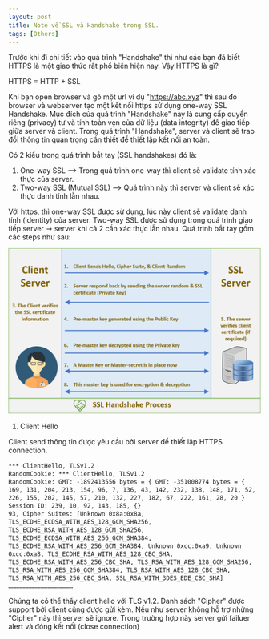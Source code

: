 ```yaml
---
layout: post
title: Note về SSL và Handshake trong SSL.
tags: [Others]
---
```


Trước khi đi chi tiết vào quá trình "Handshake" thì như các bạn đã biết HTTPS là một giao thức rất phổ biến hiện nay. Vậy HTTPS là gì? 

HTTPS = HTTP + SSL 

Khi bạn open browser và gõ một url ví dụ "https://abc.xyz" thì sau đó browser và webserver tạo một kết nối https sử dụng one-way SSL Handshake. 
Mục đích của quá trình "Handshake" này là cung cấp quyền riêng (privacy) tư và tính toàn vẹn của dữ liệu (data integrity) để giao tiếp giữa server và client. Trong quá trình "Handshake", server và client sẽ trao đổi thông tin quan trọng cần thiết để thiết lập kết nối an toàn.

Có 2 kiểu trong quá trình bắt tay (SSL handshakes) đó là:
1. One-way SSL --> Trong quá trình one-way thì client sẽ validate tính xác thực của server. 
2. Two-way SSL (Mutual SSL) --> Quá trình này thì server và client sẽ xác thực danh tính lẫn nhau. 

Với https, thì one-way SSL được sử dụng, lúc này client sẽ validate danh tính (identity) của server. Two-way SSL được sử dụng trong quá trình giao tiếp 
server -> server khi cả 2 cần xác thực lẫn nhau. Quá trình bắt tay gồm các steps như sau: 

![handshake-process](/img/ssl-tls-handshake-process.png "handshake-process")

1. Client Hello

Client send thông tin được yêu cầu bởi server để thiết lập HTTPS connection. 

~~~~
*** ClientHello, TLSv1.2
RandomCookie: *** ClientHello, TLSv1.2
RandomCookie: GMT: -1892413556 bytes = { GMT: -351008774 bytes = { 169, 131, 204, 213, 154, 96, 7, 136, 43, 142, 232, 138, 148, 171, 52, 226, 155, 202, 145, 57, 210, 132, 227, 182, 67, 222, 161, 28, 20 }
Session ID: 239, 10, 92, 143, 185, {}
93, Cipher Suites: [Unknown 0x8a:0x8a, TLS_ECDHE_ECDSA_WITH_AES_128_GCM_SHA256, TLS_ECDHE_RSA_WITH_AES_128_GCM_SHA256, TLS_ECDHE_ECDSA_WITH_AES_256_GCM_SHA384, TLS_ECDHE_RSA_WITH_AES_256_GCM_SHA384, Unknown 0xcc:0xa9, Unknown 0xcc:0xa8, TLS_ECDHE_RSA_WITH_AES_128_CBC_SHA, TLS_ECDHE_RSA_WITH_AES_256_CBC_SHA, TLS_RSA_WITH_AES_128_GCM_SHA256, TLS_RSA_WITH_AES_256_GCM_SHA384, TLS_RSA_WITH_AES_128_CBC_SHA, TLS_RSA_WITH_AES_256_CBC_SHA, SSL_RSA_WITH_3DES_EDE_CBC_SHA]
………………………………………………
~~~~

Chúng ta có thể thấy client hello với TLS v1.2. Danh sách "Cipher" được support bởi client cũng được gửi kèm. Nếu như server không hỗ trợ những "Cipher"
này thì server sẽ ignore. Trong trường hợp này server gửi failuer alert và đóng kết nối (close connection)



